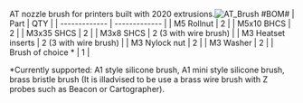 AT nozzle brush for printers built with 2020 extrusions.![AT_Brush](https://github.com/user-attachments/assets/42be7bab-49e9-48b1-a68f-b1c4a38c855b)
#BOM#
| Part  | QTY |
| ------------- | ------------- |
| M5 Rollnut | 2  |
| M5x10 BHCS | 2  |
| M3x35 SHCS | 2  |
| M3x8 SHCS | 2 (3 with wire brush)  |
| M3 Heatset inserts | 2 (3 with wire brush)  |
| M3 Nylock nut  | 2  |
| M3 Washer  | 2  |
| Brush of choice * | 1  |

*Currently supported: A1 style silicone brush, A1 mini style silicone brush, brass bristle brush (It is illadvised to be use a brass wire brush with Z probes such as Beacon or Cartographer).

